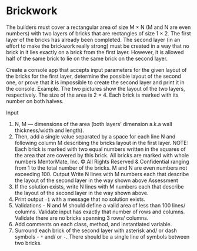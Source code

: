 # Brickwork

The builders must cover a rectangular area of size M × N (M and N are even numbers)
with two layers of bricks that are rectangles of size 1 × 2. The first layer of the bricks has
already been completed. The second layer (in an effort to make the brickwork really
strong) must be created in a way that no brick in it lies exactly on a brick from the first
layer. However, it is allowed half of the same brick to lie on the same brick on the second
layer.

Create a console app that accepts input parameters for the given layout of the bricks for
the first layer, determine the possible layout of the second one, or prove that it is
impossible to create the second layer and print it in the console.
Example. The two pictures show the layout of the two layers, respectively. The size of the
area is 2 × 4. Each brick is marked with its number on both halves.

Input
1. N, M — dimensions of the area (both layers’ dimension a.k.a wall thickness/width
and length).
2. Then, add a single value separated by a space for each line N and following
column M describing the bricks layout in the first layer.
NOTE: Each brick is marked with two equal numbers written in the squares of the
area that are covered by this brick. All bricks are marked with whole numbers
MentorMate, Inc. © All Rights Reserved & Confidential
ranging from 1 to the total number of the bricks. M and N are even numbers not
exceeding 100.
Output
Write N lines with M numbers each that describe the layout of the second layer in the way
shown above
Assessment
1. If the solution exists, write N lines with M numbers each that describe the layout of
the second layer in the way shown above.
2. Print output `-1` with a message that no solution exists.
3. Validations - N and M should define a valid area of less than 100 lines/ columns.
Validate input has exactly that number of rows and columns. Validate there are no
bricks spanning 3 rows/ columns.
4. Add comments on each class, method, and instantiated variable.
5. Surround each brick of the second layer with asterisk and/ or dash symbols - `*`
and/ or `-`. There should be a single line of symbols between two bricks.
